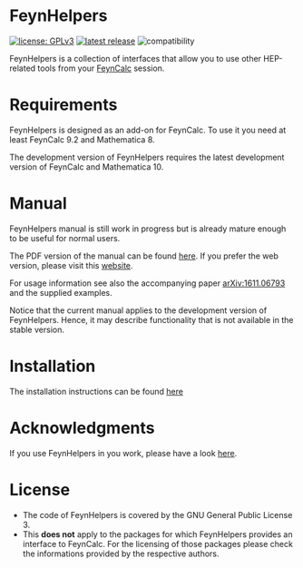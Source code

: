 # FeynHelpers

[![license: GPLv3](https://img.shields.io/badge/license-GPLv3-brightgreen.svg)](https://github.com/FeynCalc/feynhelpers/blob/master/LICENSE)
[![latest release](https://img.shields.io/github/release/FeynCalc/feynhelpers.svg)](https://github.com/FeynCalc/feynhelpers/releases)
![compatibility](https://img.shields.io/badge/Mathematica-8.x_9.x_10.x_11.x_12.x-brightgreen.svg)

FeynHelpers is a collection of interfaces that allow you to use other HEP-related tools from your [FeynCalc](http://www.feyncalc.org/) session.

# Requirements

FeynHelpers is designed as an add-on for FeynCalc. To use it you need at least FeynCalc 9.2 and Mathematica 8.

The development version of FeynHelpers requires the latest development version of FeynCalc and Mathematica 10.

# Manual

FeynHelpers manual is still work in progress but is already mature enough to be useful for normal users. 

The PDF version of the manual can be found [here](https://github.com/FeynCalc/feynhelpers-manual/releases/tag/dev-manual). If you prefer the web version, please visit this [website](https://feyncalc.github.io/referenceFeynHelpersDev).

For usage information see also the accompanying paper [arXiv:1611.06793](https://arxiv.org/abs/1611.06793) and the supplied examples.

Notice that the current manual applies to the development version of FeynHelpers. Hence, it may describe functionality that is not available in the stable version.

# Installation

The installation instructions can be found [here](https://feyncalc.github.io/FeynHelpersBookDev/Extra/Install.html)

# Acknowledgments

If you use FeynHelpers in you work, please have a look [here](https://feyncalc.github.io/FeynHelpersBookDev/Extra/Cite.html).

# License

* The code of FeynHelpers is covered by the GNU General Public License 3.
* This __does not__ apply to the packages for which FeynHelpers provides an interface to FeynCalc. For the licensing of those packages please check the informations provided by the respective authors.
